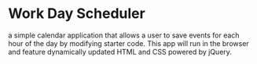 # Work Day Scheduler
a simple calendar application that allows a user to save events for each hour of the day by modifying starter code. This app will run in the browser and feature dynamically updated HTML and CSS powered by jQuery.